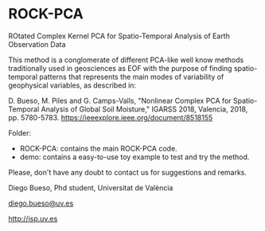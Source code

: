 # ROCK-PCA
ROtated Complex Kernel PCA for Spatio-Temporal Analysis of Earth Observation Data

This method is a conglomerate of different PCA-like well know methods traditionally used in geosciences as EOF
with the purpose of finding spatio-temporal patterns that represents the main modes of variability of geophysical variables, as described in:

D. Bueso, M. Piles and G. Camps-Valls, "Nonlinear Complex PCA for Spatio-Temporal Analysis of Global Soil Moisture," IGARSS 2018, Valencia, 2018, pp. 5780-5783. https://ieeexplore.ieee.org/document/8518155

Folder:
- ROCK-PCA: contains the main ROCK-PCA code.
- demo: contains a easy-to-use toy example to test and try the method.

Please, don't have any doubt to contact us for suggestions and remarks.

Diego Bueso, Phd student, Universitat de València

diego.bueso@uv.es

http://isp.uv.es
